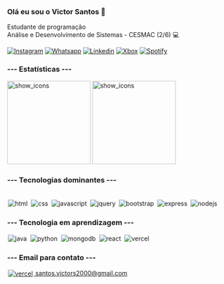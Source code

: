 <div style="padding: 6px">

### Olá eu sou o Victor Santos 👋
Estudante de programação<br/>
Análise e Desenvolvimento de Sistemas - CESMAC (2/6) 💻

[![Instagram](https://img.shields.io/badge/Instagram-E4405F?style=for-the-badge&logo=instagram&logoColor=white)](https://www.instagram.com/victor23ztr/)
[![Whatsapp](https://img.shields.io/badge/WhatsApp-25D366?style=for-the-badge&logo=whatsapp&logoColor=white)](https://wa.me/+5582991763470)
[![Linkedin](https://img.shields.io/badge/LinkedIn-0077B5?style=for-the-badge&logo=linkedin&logoColor=white)](https://www.linkedin.com/in/victor-santos-da-silva-2753a6191/)
[![Xbox](https://img.shields.io/badge/Xbox-107C10?style=for-the-badge&logo=xbox&logoColor=white)](https://www.xbox.com/pt-BR/play/user/Ztr19)
[![Spotify](https://img.shields.io/badge/Spotify-1ED760?&style=for-the-badge&logo=spotify&logoColor=white)](https://open.spotify.com/playlist/44rrWDJeyqOx4SVvUI3kZU?si=6118e404267d4664)
<br/>

### --- Estatísticas ---

<div style="display: inline-block">
    <img style="height:190px;" alt="show_icons" src="https://github-readme-stats.vercel.app/api?username=victors21dev&show_icons=true&theme=dark">
    <img style="height:190px;" alt="show_icons" src="https://github-readme-stats.vercel.app/api/top-langs/?username=victors21dev&layout=donut&theme=dark">
</div>

### --- Tecnologias dominantes ---

<div style="display: inline-block"><br/>
    <img align="center" style="margin: 2px;" alt="html" src="https://img.shields.io/badge/HTML5-E34F26?style=for-the-badge&logo=html5&logoColor=white">
    <img align="center" style="margin: 2px;" alt="css" src="https://img.shields.io/badge/CSS3-1572B6?style=for-the-badge&logo=css3&logoColor=white">
    <img align="center" style="margin: 2px;" alt="javascript" src="https://img.shields.io/badge/JavaScript-F7DF1E?style=for-the-badge&logo=javascript&logoColor=black">
    <img align="center" style="margin: 2px;" alt="jquery" src="https://img.shields.io/badge/jQuery-0769AD?style=for-the-badge&logo=jquery&logoColor=white">
    <img align="center" style="margin: 2px;" alt="bootstrap" src="https://img.shields.io/badge/Bootstrap-563D7C?style=for-the-badge&logo=bootstrap&logoColor=white">
    <img align="center" style="margin: 2px;" alt="express" src="https://img.shields.io/badge/Express.js-404D59?style=for-the-badge">
    <img align="center" style="margin: 2px;" alt="nodejs" src="https://img.shields.io/badge/Node.js-43853D?style=for-the-badge&logo=node.js&logoColor=white">
</div>

### --- Tecnologia em aprendizagem ---

<div style="display: inline-block">
    <img align="center" style="margin: 2px;" alt="java" src="https://img.shields.io/badge/Java-ED8B00?style=for-the-badge&logo=openjdk&logoColor=white">
    <img align="center" style="margin: 2px;" alt="python" src="https://img.shields.io/badge/Python-3776AB?style=for-the-badge&logo=python&logoColor=white">
    <img align="center" style="margin: 2px;" alt="mongodb" src="https://img.shields.io/badge/MongoDB-4EA94B?style=for-the-badge&logo=mongodb&logoColor=white">
    <img align="center" style="margin: 2px;" alt="react" src="https://img.shields.io/badge/React-20232A?style=for-the-badge&logo=react&logoColor=61DAFB">
    <img align="center" style="margin: 2px;" alt="vercel" src="https://img.shields.io/badge/Vercel-000000?style=for-the-badge&logo=vercel&logoColor=white">
</div>

### --- Email para contato ---

<div>
    <a href="mailto:santos.victors2000@gmail.com">
        <img align="center" style="margin: 2px;" alt="vercel" src="https://img.shields.io/badge/Gmail-D14836?style=for-the-badge&logo=gmail&logoColor=white"><span> santos.victors2000@gmail.com</span>
    </a>
</div><br/>

</div>
